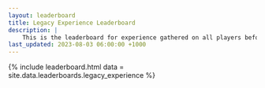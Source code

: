 ```yaml
---
layout: leaderboard
title: Legacy Experience Leaderboard
description: |
    This is the leaderboard for experience gathered on all players before the experience update.
last_updated: 2023-08-03 06:00:00 +1000
---
```


{% include leaderboard.html data = site.data.leaderboards.legacy_experience %}
